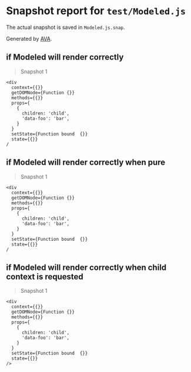 # Snapshot report for `test/Modeled.js`

The actual snapshot is saved in `Modeled.js.snap`.

Generated by [AVA](https://ava.li).

## if Modeled will render correctly

> Snapshot 1

    <div
      context={{}}
      getDOMNode={Function {}}
      methods={{}}
      props={
        {
          children: 'child',
          'data-foo': 'bar',
        }
      }
      setState={Function bound  {}}
      state={{}}
    /

## if Modeled will render correctly when pure

> Snapshot 1

    <div
      context={{}}
      getDOMNode={Function {}}
      methods={{}}
      props={
        {
          children: 'child',
          'data-foo': 'bar',
        }
      }
      setState={Function bound  {}}
      state={{}}
    /

## if Modeled will render correctly when child context is requested

> Snapshot 1

    <div
      context={{}}
      getDOMNode={Function {}}
      methods={{}}
      props={
        {
          children: 'child',
          'data-foo': 'bar',
        }
      }
      setState={Function bound  {}}
      state={{}}
    />